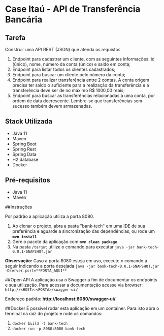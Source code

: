 # Case Itaú - API de Transferência Bancária

## Tarefa
Construir uma API REST (JSON) que atenda os requistos

1. Endpoint para cadastrar um cliente, com as seguintes informações: id (único),
   nome, número da conta (único) e saldo em conta;
2. Endpoint para listar todos os clientes cadastrados;
3. Endpoint para buscar um cliente pelo número da conta;
4. Endpoint para realizar transferência entre 2 contas. A conta origem precisa ter
   saldo o suficiente para a realização da transferência e a transferência deve ser
   de no máximo R$ 1000,00 reais;
5. Endpoint para buscar as transferências relacionadas à uma conta, por ordem
   de data decrescente. Lembre-se que transferências sem sucesso também
   devem armazenadas.

## Stack Utilizada
- Java 11
- Maven
- Spring Boot
- Spring Rest
- Spring Data
- H2 database
- Docker

## Pré-requisitos
- Java 11
- Maven


##Instruções

Por padrão a aplicação utiliza a porta 8080.

1. Ao clonar o projeto, abra a pasta "bank-tech" em uma IDE de sua preferência e aguarde a sincronização das dependências,
ou rode um **`mvn install`**
2. Gere o pacote da aplicação com **`mvn clean package`**
3. Na pasta `/target` utilize o comando para executar `java -jar bank-tech-0.0.1-SNAPSHOT.jar`

**Observação:** Caso a porta 8080 esteja em uso, execute o comando a seguir indicando a porta desejada 
`java -jar bank-tech-0.0.1-SNAPSHOT.jar -Dserver.port=**PORTA_AQUI**`


##Open API
A aplicação usa o Swagger a fim de documentar os endpoints e sua utilização.
Para acessar a documentação acesse via browser: `http://<HOST>:<PORTA>/swagger-ui/`

Endereço padrão: **http://localhost:8080/swagger-ui/**


##Docker
É possível rodar esta aplicação em um container. Para isto abra o terminal na raíz do projeto
e rode os comandos:
1. `docker build -t bank-tech`
2. `docker run -p 8080:8080 bank-tech`